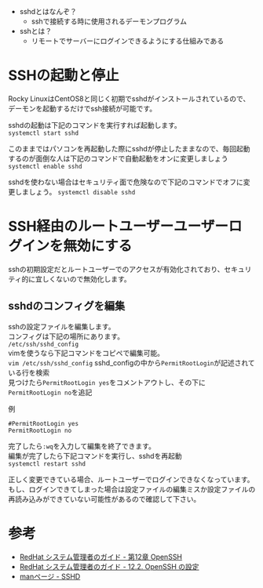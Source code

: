 - sshdとはなんぞ？
  -  sshで接続する時に使用されるデーモンプログラム
- sshとは？
  - リモートでサーバーにログインできるようにする仕組みである

# SSHの起動と停止
Rocky LinuxはCentOS8と同じく初期でsshdがインストールされているので、デーモンを起動するだけでssh接続が可能です。<br>

sshdの起動は下記のコマンドを実行すれば起動します。<br>
`systemctl start sshd`

このままではパソコンを再起動した際にsshdが停止したままなので、毎回起動するのが面倒な人は下記のコマンドで自動起動をオンに変更しましょう<br>
`systemctl enable sshd`

sshdを使わない場合はセキュリティ面で危険なので下記のコマンドでオフに変更しましょう。
`systemctl disable sshd`

# SSH経由のルートユーザーユーザーログインを無効にする
sshの初期設定だとルートユーザーでのアクセスが有効化されており、セキュリティ的に宜しくないので無効化します。<br>

## sshdのコンフィグを編集
sshの設定ファイルを編集します。<br>
コンフィグは下記の場所にあります。<br>
`/etc/ssh/sshd_config`<br>
vimを使うなら下記コマンドをコピペで編集可能。<br>
`vim /etc/ssh/sshd_config`
sshd_configの中から`PermitRootLogin`が記述されている行を検索<br>
見つけたら`PermitRootLogin yes`をコメントアウトし、その下に`PermitRootLogin no`を追記<br>

例
```config:sshd_config
#PermitRootLogin yes
PermitRootLogin no
```

完了したら`:wq`を入力して編集を終了できます。<br>
編集が完了したら下記コマンドを実行し、sshdを再起動<br>
`systemctl restart sshd`

正しく変更できている場合、ルートユーザーでログインできなくなっています。<br>
もし、ログインできてしまった場合は設定ファイルの編集ミスか設定ファイルの再読み込みができていない可能性があるので確認して下さい。<br>

# 参考
- [RedHat システム管理者のガイド - 第12章 OpenSSH](https://access.redhat.com/documentation/ja-jp/red_hat_enterprise_linux/7/html/system_administrators_guide/ch-openssh)
- [RedHat システム管理者のガイド - 12.2. OpenSSH の設定](https://access.redhat.com/documentation/ja-jp/red_hat_enterprise_linux/7/html/system_administrators_guide/ch-openssh)
- [manページ - SSHD](https://nxmnpg.lemoda.net/ja/8/sshd)
